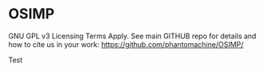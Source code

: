 # OSIMP

GNU GPL v3 Licensing Terms Apply. See main GITHUB repo for details and how to cite us in your work: https://github.com/phantomachine/OSIMP/

Test
